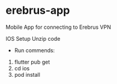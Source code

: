 # erebrus-app
Mobile App for connecting to Erebrus VPN


IOS Setup
Unzip code 
- Run commends:
1. flutter pub get
2. cd ios
3. pod install
